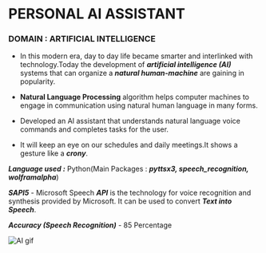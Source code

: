 # PERSONAL AI ASSISTANT

### DOMAIN : ARTIFICIAL INTELLIGENCE 

* In this modern era, day to day life became smarter and interlinked with technology.Today the development of ***artificial intelligence (AI)*** systems that can organize a ***natural human-machine*** are gaining in popularity.

* **Natural Language Processing** algorithm helps computer machines to engage in communication using natural human language in many forms.

* Developed an AI assistant that understands natural language voice commands and completes tasks for the user.
* It will keep an eye on our schedules and daily meetings.It shows a gesture like a ***crony***.

***Language used :*** Python(Main Packages : ***pyttsx3, speech_recognition, wolframalpha***)

***SAPI5*** - Microsoft Speech ***API*** is the technology for voice recognition and synthesis provided by Microsoft. It can be used to convert ***Text into Speech***.

***Accuracy (Speech Recognition)*** - 85 Percentage



















![AI gif](https://user-images.githubusercontent.com/108280855/208973683-32f15773-58c1-4d85-82da-18cfa6419bb1.gif)
